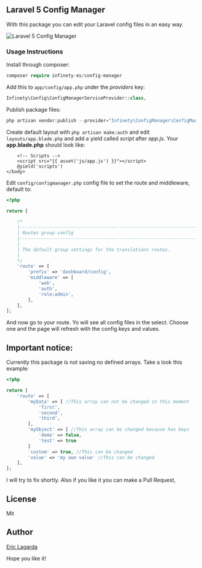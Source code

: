 ## Laravel 5 Config Manager

With this package you can edit your Laravel config files in an easy way.

![Laravel 5 Config Manager](http://i.imgur.com/AVr7Jjl.png)


### Usage Instructions

Install through composer:
```php
composer require infinety-es/config-manager
```

Add this to `app/config/app.php` under the *providers* key:

```php
Infinety\Config\ConfigManagerServiceProvider::class,
```

Publish package files:
```php
php artisan vendor:publish --provider="Infinety\ConfigManager\ConfigManagerServiceProvider"
```

Create default layout with `php artisan make:auth` and edit `layouts/app.blade.php` and add a yield called *script* after *app.js*. Your **app.blade.php** should look like:

```
    <!-- Scripts -->
    <script src="{{ asset('js/app.js') }}"></script>
    @yield('scripts')
</body>
```

Edit `config/configmanager.php` config file to set the route and middleware, default to:

```php
<?php

return [

    /*
    |--------------------------------------------------------------------------
    | Routes group config
    |--------------------------------------------------------------------------
    |
    | The default group settings for the translations routes.
    |
    */
    'route' => [
        'prefix' => 'dashboard/config',
        'middleware' => [
            'web',
            'auth',
            'role:admin',
        ],
    ],
];

```

And now go to your route. Yo will see all config files in the select. Choose one and the page will refresh with the config keys and values.

## Important notice: 

Currently this package is not saving no defined arrays. Take a look this example:

```php
<?php

return [
    'route' => [
        'myData' => [ //This array can not be changed in this moment
            'first', 
            'second',
            'third',
        ],
        'myObject' => [ //This array can be changed because has keys
            'demo' => false,
            'test' => true
        ]
        'custom' => true, //This can be changed
        'value' => 'my own value' //This can be changed
    ],
];

```

I will try to fix shortly. Also if you like it you can make a Pull Request,

## License

Mit

## Author

[Eric Lagarda](https://github.com/Krato)


Hope you like it!
